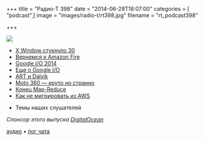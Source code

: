 +++
title = "Радио-Т 398"
date = "2014-06-28T18:07:00"
categories = [ "podcast",]
image = "images/radio-t/rt398.jpg"
filename = "rt_podcast398"

+++

![](https://radio-t.com/images/radio-t/rt398.jpg)

* [X Window стукнуло 30](http://prsm.tc/xyFlph)
* [Вернемся к Amazon Fire](http://www.nytimes.com/2014/06/19/technology/personaltech/amazon-fire-phones-missed-opportunities.html)
* [Google I/O 2014](http://prsm.tc/3QrgtR)
* [Еще о Google I/O](http://blogs.computerworld.com/android/24064/google-io-2014)
* [ART и Dalvik](https://www.tbray.org/ongoing/When/201x/2014/06/25/Art-and-Dalvik)
* [Moto 360 — круто но странно](http://mashable.com/2014/06/26/moto-360-hands-on/)
* [Конец Map-Reduce](http://prsm.tc/L8eOl6)
* [Как не мигрировать из AWS](http://instagram-engineering.tumblr.com/post/89992572022/migrating-aws-fb)
- Темы наших слушателей

_Спонсор этого выпуска [DigitalOcean](https://do.co/radiot)_

[аудио](https://cdn.radio-t.com/rt_podcast398.mp3) • [лог чата](http://chat.radio-t.com/logs/radio-t-398.html)
<audio src="https://cdn.radio-t.com/rt_podcast398.mp3" preload="none"></audio>

